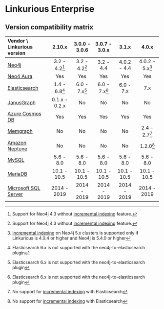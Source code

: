 # Linkurious Enterprise

## Version compatibility matrix

| Vendor \ Linkurious version|    2.10.x     | 3.0.0 - 3.0.6 | 3.0.7 - 3.0.x |     3.1.x     |      4.0.x      |
|:---------------------------|:-------------:|:-------------:|:-------------:|:-------------:|:---------------:|
| [Neo4j][a]                 | 3.2 - 4.2[^1] | 3.2 - 4.2[^1] |   3.2 - 4.4   |  4.0.2 - 4.4  | 4.0.2 - 5.x[^2] |
| [Neo4 Aura][b]             |      Yes      |      Yes      |      Yes      |      Yes      |      Yes        |
| [Elasticsearch][c]         | 1.4 - 6.8[^3] | 6.0 - 7.x[^3] | 6.0 - 7.x[^3] | 6.0 - 7.x     |      7.x        |
| [JanusGraph][d]            | 0.1.x - 0.2.x |      No       |      No       |      No       |      No         |
| [Azure Cosmos DB][e]       |      Yes      |      Yes      |      Yes      |      Yes      |      Yes        |
| [Memgraph][f]              |      No       |      No       |      No       |      No       | 2.4 - 2.7[^4]   |
| [Amazon Neptune][g]        |      No       |      No       |      No       |      No       |   1.2.0[^4]     |
| [MySQL][h]                 |   5.6 - 8.0   |   5.6 - 8.0   |   5.6 - 8.0   |   5.6 - 8.0   |   5.6 - 8.0     |
| [MariaDB][i]               |  10.1 - 10.5  |  10.1 - 10.5  |  10.1 - 10.5  |  10.1 - 10.5  |  10.1 - 10.5    |
| [Microsoft SQL Server][j]  |  2014 - 2019  |  2014 - 2019  |  2014 - 2019  |  2014 - 2019  |  2014 - 2019    |

[a]: https://neo4j.com/
[b]: https://neo4j.com/aura/
[c]: https://www.elastic.co/enterprise-search
[d]: https://janusgraph.org/
[e]: https://azure.microsoft.com/en-us/products/cosmos-db
[f]: https://memgraph.com/
[g]: https://aws.amazon.com/neptune/
[h]: https://www.mysql.com/
[i]: https://mariadb.org/
[j]: https://www.microsoft.com/en-us/sql-server/

[^1]: Support for Neo4j 4.3 without [incremental indexing](https://doc.linkurious.com/admin-manual/2.10.15/incremental-indexing/) feature.
[^2]: [Incremental indexing](https://doc.linkurious.com/admin-manual/4.0/incremental-indexing/) on Neo4j 5.x clusters is supported only if Linkurious is 4.0.4 or higher and Neo4j is 5.4.0 or higher
[^3]: Elasticsearch 6.x is not supported with the neo4j-to-elasticsearch plugin
[^4]: No support for [incremental indexing](https://doc.linkurious.com/admin-manual/4.0/incremental-indexing/) with Elasticsearch
